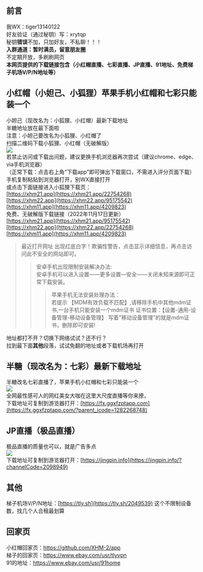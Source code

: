 ## 前言
我WX：tiger13140122  
好友验证（通过秘钥）写：xrytqp  
秘钥**错误**不加，只加好友，不私聊！！！  
**入群通道：暂时满员，留意朋友圈**   
不定期开放，多刷刷网页        
**本网页提供的下载链接包含（小红帽直播、七彩直播、JP直播、91地址、免费梯子机场V/P/N地址等）**   
## 小红帽（小妲己、小狐狸）苹果手机小红帽和七彩只能装一个
小妲己（现改名为：小狐狸、小红帽）最新下载地址  
半糖地址放在最下面啦  
注意：小妲己要改名为小狐狸、小红帽了  
扫描二维码下载小狐狸、小红帽（无破解版）  
<img src="https://github.com/xhm26/1/blob/main/106.jpg" />  
若禁止访问或下载出问题，建议更换手机浏览器再次尝试（建议chrome、edge、via手机浏览器）  
（正常下载：点击右上角“下载app”即可弹出下载窗口，不需进入评分页面下载）  
手机复制粘贴到浏览器打开，别WX直接打开  
或点击下面链接进入小狐狸下载页：  
[https://xhm21.app](https://xhm21.app/22754268)  
[https://xhm22.app](https://xhm22.app/95175542)  
[https://xhm11.app](https://xhm11.app/4209823)   
免费、无破解版下载链接（2022年11月17日更新）   
[https://xhm21.app](https://xhm21.app/95175542)  
[https://xhm22.app](https://xhm22.app/22754268)  
[https://xhm11.app](https://xhm11.app/4209823)  

>最近打开网址 出现红底白字！欺骗性警告，点击显示详细信息，再点击访问此不安全的网站即可。  
>>安卓手机出现限制安装解决办法:  
安卓手机可以进入设置——更多设置—安全——关闭未知来源即可正常下载安装。  
>>>苹果手机无法安装处理办法：  
若提示 【MDM有效负载不匹配】,请移除手机中其他mdm证书,一台手机只能安装一个mdm证书
证书位置：【设置-通用-设备管理-移动设备管理】
写着"移动设备管理"的就是mdm证书，删除即可安装!  

地址都打不开？切换下网络试试？还不行？  
拉到最下面**其他**段落，试试免翻的地址或者下载机场再打开  
## 半糖（现改名为：七彩）最新下载地址  
半糖改名七彩直播了，苹果手机小红帽和七彩只能装一个  
<img src="https://github.com/xhm26/2/blob/main/108.jpg" />  
全网最性感可人的网红美女大咖在这里大尺度直播等你来撩，  
下载地址可复制到游览器打开：[https://fx.ggxfzptapp.com](https://fx.ggxfzptapp.com/?parent_icode=1282268748)  
## JP直播（极品直播）  
极品直播的质量也可以，就是广告多点  
<img src="https://github.com/cc10240/1/blob/main/109.jpg" />  
下载地址可复制到游览器打开：[https://jingpin.info](https://jingpin.info/?channelCode=2098949)    
## 其他  
梯子机场V/P/N地址：[https://tly.sh](https://tly.sh/2049539) 这个不限制设备数，找几个人合租最划算  
## 回家页
小红帽回家页：https://github.com/XHM-2/app  
梯子的回家页：https://www.ebay.com/usr/tlyvpn  
91的地址：https://www.ebay.com/usr/91home  
